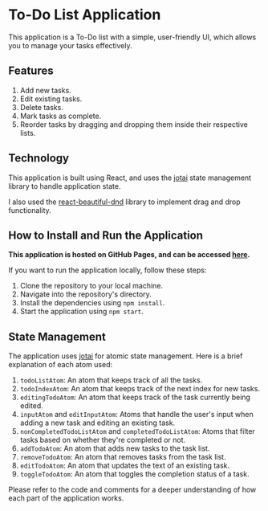 # To-Do List Application

This application is a To-Do list with a simple, user-friendly UI, which allows you to manage your tasks effectively. 

## Features

1. Add new tasks.
2. Edit existing tasks.
3. Delete tasks.
4. Mark tasks as complete.
5. Reorder tasks by dragging and dropping them inside their respective lists.

## Technology

This application is built using React, and uses the [jotai](https://jotai.org) state management library to handle application state.

I also used the [react-beautiful-dnd](https://github.com/atlassian/react-beautiful-dnd) library to implement drag and drop functionality.

## How to Install and Run the Application

**This application is hosted on GitHub Pages, and can be accessed
[here](https://emericlaberge.github.io/todo_app/).**

If you want to run the application locally, follow these steps:

1. Clone the repository to your local machine.
2. Navigate into the repository's directory.
3. Install the dependencies using `npm install`.
4. Start the application using `npm start`.

## State Management

The application uses [jotai](https://jotai.org) for atomic state management. Here is a brief explanation of each atom used:

1. `todoListAtom`: An atom that keeps track of all the tasks.
2. `todoIndexAtom`: An atom that keeps track of the next index for new tasks.
3. `editingTodoAtom`: An atom that keeps track of the task currently being edited.
4. `inputAtom` and `editInputAtom`: Atoms that handle the user's input when adding a new task and editing an existing task.
5. `nonCompletedTodoListAtom` and `completedTodoListAtom`: Atoms that filter tasks based on whether they're completed or not.
6. `addTodoAtom`: An atom that adds new tasks to the task list.
7. `removeTodoAtom`: An atom that removes tasks from the task list.
8. `editTodoAtom`: An atom that updates the text of an existing task.
9. `toggleTodoAtom`: An atom that toggles the completion status of a task.

Please refer to the code and comments for a deeper understanding of how each part of the application works.
